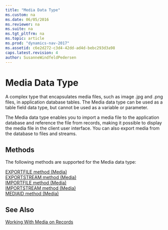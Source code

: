 ```yaml
---
title: "Media Data Type"
ms.custom: na
ms.date: 06/05/2016
ms.reviewer: na
ms.suite: na
ms.tgt_pltfrm: na
ms.topic: article
ms.prod: "dynamics-nav-2017"
ms.assetid: c6e2d272-c3d4-42dd-ad4d-bebc293d3a98
caps.latest.revision: 4
author: SusanneWindfeldPedersen
---
```

# Media Data Type
A complex type that encapsulates media files, such as image .jpg and .png files, in application database tables. The Media data type can be used as a table field data type, but cannot be used as a variable or parameter.  

 The Media data type enables you to import a media file to the application database and reference the file from records, making it possible to display the media file in the client user interface. You can also export media from the database to files and streams. 

## Methods
The following methods are supported for the Media data type:

[EXPORTFILE method (Media)](../methods/devenv-exportfile-method-media.md)   
[EXPORTSTREAM method (Media)](../methods/devenv-exportstream-method-media.md)   
[IMPORTFILE method (Media)](../methods/devenv-importfile-method-media.md)   
[IMPORTSTREAM method (Media)](../methods/devenv-importstream-method-media.md)   
[MEDIAID method (Media)](../methods/devenv-mediaid-method-media.md)   

## See Also  
 [Working With Media on Records](Working-With-Media-on-Records.md)  
 
 
